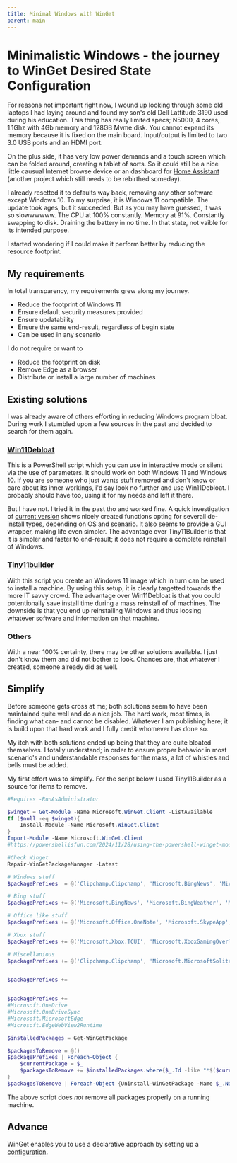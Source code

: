 ```yaml
---
title: Minimal Windows with WinGet
parent: main
---
```


# Minimalistic Windows - the journey to WinGet Desired State Configuration

For reasons not important right now, I wound up looking through some old laptops I had laying around and found my son's old Dell Lattitude 3190 used during his education. This thing has really limited specs; N5000, 4 cores, 1.1Ghz with 4Gb memory and 128GB Mvme disk. You cannot expand its memory because it is fixed on the main board. Input/output is limited to two 3.0 USB ports and an HDMI port.

On the plus side, it has very low power demands and a touch screen which can be folded around, creating a tablet of sorts. So it could still be a nice little causual Internet browse device or an dashboard for [Home Assistant](https://www.home-assistant.io/) (another project which still needs to be rebirthed someday).

I already resetted it to defaults way back, removing any other software except Windows 10. To my surprise, it is Windows 11 compatible. The update took ages, but it succeeded. But as you may have guessed, it was so slowwwwww. The CPU at 100% constantly. Memory at 91%. Constantly swapping to disk. Draining the battery in no time. In that state, not vaible for its intended purpose.

I started wondering if I could make it perform better by reducing the resource footprint.

## My requirements

In total transparency, my requirements grew along my journey.

- Reduce the footprint of Windows 11
- Ensure default security measures provided
- Ensure updatability
- Ensure the same end-result, regardless of begin state
- Can be used in any scenario

I do not require or want to

- Reduce the footprint on disk
- Remove Edge as a browser
- Distribute or install a large number of machines

## Existing solutions

I was already aware of others efforting in reducing Windows program bloat. During work I stumbled upon a few sources in the past and decided to search for them again. 

### [Win11Debloat](https://github.com/Raphire/Win11Debloat)

This is a PowerShell script which you can use in interactive mode or silent via the use of parameters. It should work on both Windows 11 and Windows 10. If you are someone who just wants stuff removed and don't know or care about its inner workings, i'd say look no further and use Win11Debloat. I probably should have too, using it for my needs and left it there.

But I have not. I tried it in the past tho and worked fine. A quick investigation of [current version](https://github.com/Raphire/Win11Debloat/blob/c25dcb298bf0d765693fa5103103006bdf558668/Win11Debloat.ps1) shows nicely created functions opting for severall de-install types, depending on OS and scenario. It also seems to provide a GUI wrapper, making life even simpler. The advantage over Tiny11Builder is that it is simpler and faster to end-result; it does not require a complete reinstall of Windows.

### [Tiny11builder](https://github.com/ntdevlabs/tiny11builder)

With this script you create an Windows 11 image which in turn can be used to install a machine. By using this setup, it is clearly targetted towards the more IT savvy crowd. The advantage over Win11Debloat is that you could potentionally save install time during a mass reinstall of of machines. The downside is that you end up reinstalling Windows and thus loosing whatever software and information on that machine.

### Others

With a near 100% certainty, there may be other solutions available. I just don't know them and did not bother to look. Chances are, that whatever I created, someone already did as well.

## Simplify 

Before someone gets cross at me; both solutions seem to have been maintained quite well and do a nice job. The hard work, most times, is finding what can- and cannot be disabled. Whatever I am publishing here; it is build upon that hard work and I fully credit whomever has done so. 

My itch with both solutions ended up being that they are quite bloated themselves. I totally understand; in order to ensure proper behavior in most scenario's and understandable responses for the mass, a lot of whistles and bells must be added.

My first effort was to simplify. For the script below I used Tiny11Builder as a source for items to remove. 

``` PowerShell
#Requires -RunAsAdministrator

$winget = Get-Module -Name Microsoft.WinGet.Client -ListAvailable
If ($null -eq $winget){
    Install-Module -Name Microsoft.WinGet.Client
}
Import-Module -Name Microsoft.WinGet.Client
#https://powershellisfun.com/2024/11/28/using-the-powershell-winget-module/

#Check Winget
Repair-WinGetPackageManager -Latest

# Windows stuff
$packagePrefixes  = @('Clipchamp.Clipchamp', 'Microsoft.BingNews', 'Microsoft.BingWeather', 'Microsoft.GamingApp', 'Microsoft.GetHelp', 'Microsoft.Getstarted', 'Microsoft.MicrosoftOfficeHub', 'Microsoft.MicrosoftSolitaireCollection', 'Microsoft.People', 'Microsoft.PowerAutomateDesktop', 'Microsoft.Todos', 'Microsoft.WindowsAlarms', 'microsoft.windowscommunicationsapps', 'Microsoft.WindowsFeedbackHub', 'Microsoft.WindowsMaps', 'Microsoft.WindowsSoundRecorder', 'Microsoft.Xbox.TCUI', 'Microsoft.XboxGamingOverlay', 'Microsoft.XboxGameOverlay', 'Microsoft.XboxSpeechToTextOverlay', 'Microsoft.YourPhone', 'Microsoft.ZuneMusic', 'Microsoft.ZuneVideo', 'MicrosoftCorporationII.MicrosoftFamily', 'MicrosoftCorporationII.QuickAssist', 'MicrosoftTeams', 'Microsoft.549981C3F5F10')

# Bing stuff
$packagePrefixes += @('Microsoft.BingNews', 'Microsoft.BingWeather', 'Microsoft.BingSearch')

# Office like stuff
$packagePrefixes += @('Microsoft.Office.OneNote', 'Microsoft.SkypeApp','Microsoft.549981C3F5F10', 'Microsoft.BingSearch', 'Microsoft.Teams.Free', 'Microsoft.DevHome','Microsoft.XboxAp','Microsoft.XboxIdentityProvider','Microsoft.MixedReality','Microsoft.OutlookForWindows')

# Xbox stuff
$packagePrefixes += @('Microsoft.Xbox.TCUI', 'Microsoft.XboxGamingOverlay', 'Microsoft.XboxGameOverlay', 'Microsoft.XboxSpeechToTextOverlay', 'Microsoft.XboxAp','Microsoft.XboxIdentityProvider')

# Miscellanious
$packagePrefixes += @('Clipchamp.Clipchamp', 'Microsoft.MicrosoftSolitaireCollection', 'Microsoft.PowerAutomateDesktop', 'Microsoft.Todos', 'Microsoft.YourPhone', 'MicrosoftTeams', 'Microsoft.Teams.Free', 'Microsoft.SkypeApp', 'Microsoft.MixedReality')


$packagePrefixes +=


$packagePrefixes += 
#Microsoft.OneDrive
#Microsoft.OneDriveSync
#Microsoft.MicrosoftEdge
#Microsoft.EdgeWebView2Runtime

$installedPackages = Get-WinGetPackage

$packagesToRemove = @()
$packagePrefixes | Foreach-Object { 
    $currentPackage = $_ 
    $packagesToRemove += $installedPackages.where{$_.Id -like "*$($currentPackage)*"}
}
$packagesToRemove | Foreach-Object {Uninstall-WinGetPackage -Name $_.Name -Force}


```

The above script does *not* remove all packages properly on a running machine. 

## Advance

WinGet enables you to use a declarative approach by setting up a [configuration](https://learn.microsoft.com/en-us/windows/package-manager/configuration/). 
